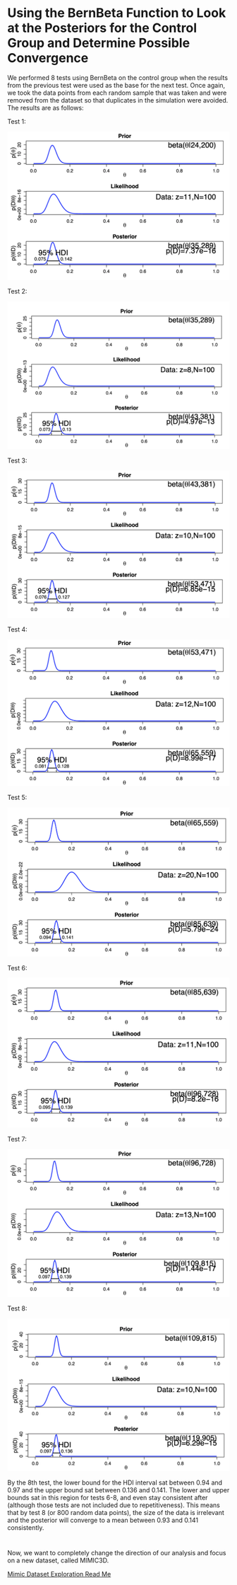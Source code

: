 # Using the BernBeta Function to Look at the Posteriors for the Control Group and Determine Possible Convergence

We performed 8 tests using BernBeta on the control group when the results from the previous test were used as the base for the next test. Once again, we took the data points from each random sample that was taken and were removed from the dataset so that duplicates in the simulation were avoided. The results are as follows:

Test 1: 

![test1control](https://github.com/EvaGostiuk/MAT4376-project-2-team-3/blob/master/AB_DataSet/task_3/control_images/test1control.png?raw=true)

Test 2: 

![test2control](https://github.com/EvaGostiuk/MAT4376-project-2-team-3/blob/master/AB_DataSet/task_3/control_images/test2control.png?raw=true)

Test 3: 

![test3control](https://github.com/EvaGostiuk/MAT4376-project-2-team-3/blob/master/AB_DataSet/task_3/control_images/test3control.png?raw=true)

Test 4: 

![test4control](https://github.com/EvaGostiuk/MAT4376-project-2-team-3/blob/master/AB_DataSet/task_3/control_images/test4control.png?raw=true)

Test 5: 

![test5control](https://github.com/EvaGostiuk/MAT4376-project-2-team-3/blob/master/AB_DataSet/task_3/control_images/test5control.png?raw=true)

Test 6: 

![test6control](https://github.com/EvaGostiuk/MAT4376-project-2-team-3/blob/master/AB_DataSet/task_3/control_images/test6control.png?raw=true)

Test 7: 

![test7control](https://github.com/EvaGostiuk/MAT4376-project-2-team-3/blob/master/AB_DataSet/task_3/control_images/test7control.png?raw=true)

Test 8: 

![test8control](https://github.com/EvaGostiuk/MAT4376-project-2-team-3/blob/master/AB_DataSet/task_3/control_images/test8control.png?raw=true)

<!--- Test 9: -->

<!--- ![test9control](https://github.com/EvaGostiuk/MAT4376-project-2-team-3/blob/master/AB_DataSet/task_3/control_images/test9control.png?raw=true) -->

<!--- Test 10: -->

<!--- ![test10control](https://github.com/EvaGostiuk/MAT4376-project-2-team-3/blob/master/AB_DataSet/task_3/control_images/test10control.png?raw=true) -->

By the 8th test, the lower bound for the HDI interval sat between 0.94 and 0.97 and the upper bound sat between 0.136 and 0.141. The lower and upper bounds sat in this region for tests 6-8, and even stay consistent after (although those tests are not included due to repetitiveness). This means that by test 8 (or 800 random data points), the size of the data is irrelevant and the posterior will converge to a mean between 0.93 and 0.141 consistently. 

# 

Now, we want to completely change the direction of our analysis and focus on a new dataset, called MIMIC3D.

[Mimic Dataset Exploration Read Me](https://github.com/EvaGostiuk/MAT4376-project-2-team-3/blob/master/MIMIC3D_DataSet/README.md)
